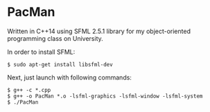 # PacMan

Written in C++14 using SFML 2.5.1 library for my object-oriented programming class on University.

In order to install SFML:
```
$ sudo apt-get install libsfml-dev
```
Next, just launch with following commands:
```
$ g++ -c *.cpp
$ g++ -o PacMan *.o -lsfml-graphics -lsfml-window -lsfml-system
$ ./PacMan
```
